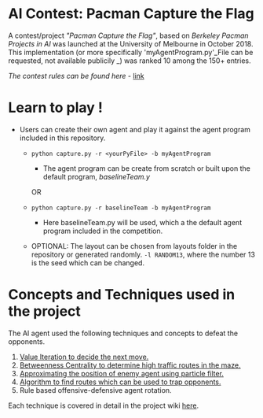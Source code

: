 # AI Contest: Pacman Capture the Flag #

A contest/project *"Pacman Capture the Flag"*, based on *Berkeley Pacman Projects in AI* was launched at the University of Melbourne in October 2018. This implementation (or more specifically 'myAgentProgram.py'_File can be requested, not available publicily
_) was ranked 10 among the 150+ entries.

*The contest rules can be found here -* [link](http://ai.berkeley.edu/contest.html)

# Learn to play ! #

* Users can create their own agent and play it against the agent program included in this repository.

  * `python capture.py -r <yourPyFile> -b myAgentProgram`
    * The agent program can be create from scratch or built upon the default program, *baselineTeam.y*

    OR

  * `python capture.py -r baselineTeam -b myAgentProgram`

    * Here baselineTeam.py will be used, which a the default agent program included in the competition.
  * OPTIONAL: The layout can be chosen from layouts folder in the repository or generated randomly. `-l RANDOM13`, where the number 13 is the seed which can be changed.


# Concepts and Techniques used in the project #

The AI agent used the following techniques and concepts to defeat the opponents.

1. [Value Iteration to decide the next move.](https://github.com/anubhav-cs/Machine-Learning-and-AI/wiki/Value-Iteration)
2. [Betweenness Centrality to determine high traffic routes in the maze.](https://github.com/anubhav-cs/Machine-Learning-and-AI/wiki/Predicting-most-likely-path-using-betweenness-centrality)
3. [Approximating the position of enemy agent using particle filter.](https://github.com/anubhav-cs/Machine-Learning-and-AI/wiki/Particle-Filter)
4. [Algorithm to find routes which can be used to trap opponents.](https://github.com/anubhav-cs/Machine-Learning-and-AI/wiki/Trap-point-finder)
5. Rule based offensive-defensive agent rotation.

Each technique is covered in detail in the project wiki [here](https://github.com/anubhav-cs/Machine-Learning-and-AI/wiki).
